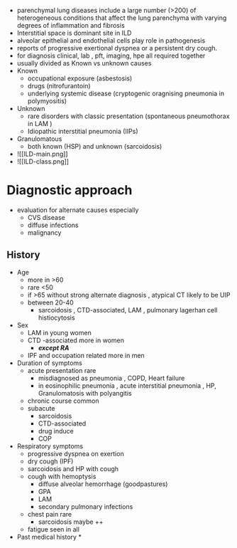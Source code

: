 * parenchymal lung diseases include a large number (>200) of heterogeneous conditions that affect the lung parenchyma with varying degrees of inflammation and fibrosis 
* Interstitial space is dominant site in ILD 
* alveolar epithelial and endothelial cells play role in pathogenesis 
* reports of progressive exertional dyspnea or a persistent dry cough.
* for diagnosis clinical, lab , pft, imaging, hpe all required together
* usually divided as Known vs unknown causes 
* Known 
	* occupational exposure (asbestosis)
	* drugs (nitrofurantoin)
	* underlying systemic disease (cryptogenic oragnising pneumonia in polymyositis)
* Unknown 
	* rare disorders with classic presentation (spontaneous pneumothorax in LAM )
	* Idiopathic interstitial pneumonia (IIPs)
 * Granulomatous 
	* both known (HSP) and unknown 
	  (sarcoidosis)
* ![[ILD-main.png]]
* ![[ILD-class.png]]
# Diagnostic approach 
* evaluation for alternate causes especially 
	* CVS disease 
	* diffuse infections 
	* malignancy 
## History 
* Age 
	* more in >60 
	* rare <50 
	* if >65 without strong alternate diagnosis , atypical CT likely to be UIP 
	* between 20-40
		* sarcoidosis , CTD-associated, LAM , pulmonary lagerhan cell histiocytosis
* Sex 
	* LAM in young women 
	* CTD -associated more in women 
		* ***except RA*** 
	* IPF and occupation related more in men 
* Duration of symptoms 
	* acute presentation rare 
		* misdiagnosed as pneumonia , COPD, Heart failure 
		* in eosinophilic pneumonia , acute interstitial pneumonia , HP, Granulomatosis with polyangitis 
	* chronic course common 
	* subacute 
		* sarcoidosis 
		* CTD-associated 
		* drug induce 
		* COP 
* Respiratory symptoms 
	* progressive dyspnea on exertion 
	* dry cough (IPF)
	* sarcoidosis and HP with cough 
	* cough with hemoptysis 
		* diffuse alveolar hemorrhage 
		  (goodpastures)
		* GPA 
		* LAM 
		* secondary pulmonary infections 
	* chest pain rare 
		* sarcoidosis maybe ++
	* fatigue seen in all 
* Past medical history 
	* 